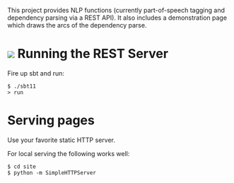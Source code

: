 

This project provides NLP functions (currently part-of-speech tagging and
dependency parsing via a REST API). It also includes a demonstration page which
draws the arcs of the dependency parse.

![](/https://raw.github.com/brianmartin/factorie-nlp-server/master/doc/screenshot.png)
Running the REST Server
================

Fire up sbt and run:

```
$ ./sbt11
> run
```

Serving pages
=============

Use your favorite static HTTP server.

For local serving the following works well:

```
$ cd site
$ python -m SimpleHTTPServer
```


